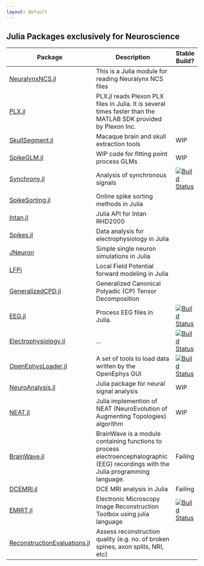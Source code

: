 ```yaml
---
layout: default
---
```


## Julia Packages exclusively for Neuroscience

| Package | Description | Stable Build? |
| --- | --- | --- |
| [NeuralynxNCS.jl](https://github.com/simonster/NeuralynxNCS.jl) | This is a Julia module for reading Neuralynx NCS files |  |
| [PLX.jl](https://github.com/simonster/PLX.jl) | PLX.jl reads Plexon PLX files in Julia. It is several times faster than the MATLAB SDK provided by Plexon Inc. | |
| [SkullSegment.jl](https://github.com/simonster/SkullSegment.jl) | Macaque brain and skull extraction tools | WIP |
| [SpikeGLM.jl](https://github.com/simonster/SpikeGLM.jl) | WIP code for fitting point process GLMs | WIP |
| [Synchrony.jl](https://github.com/simonster/Synchrony.jl) | Analysis of synchronous signals | [![Build Status](https://travis-ci.org/simonster/Synchrony.jl.png?branch=master)](https://travis-ci.org/simonster/Synchrony.jl) |
| [SpikeSorting.jl](https://github.com/paulmthompson/SpikeSorting.jl) | Online spike sorting methods in Julia |  |
| [Intan.jl](https://github.com/paulmthompson/Intan.jl) | Julia API for Intan RHD2000 |  |
| [Spikes.jl](https://github.com/paulmthompson/Spikes.jl) | Data analysis for electrophysiology in Julia |  |
| [JNeuron](https://github.com/paulmthompson/JNeuron) | Simple single neuron simulations in Julia |  |
| [LFPj](https://github.com/paulmthompson/LFPj) | Local Field Potential forward modeling in Julia |  |
| [GeneralizedCPD.jl](https://github.com/ahwillia/GeneralizedCPD.jl) | Generalized Canonical Polyadic (CP) Tensor Decomposition |  |
| [EEG.jl](https://github.com/codles/EEG.jl) | Process EEG files in Julia. | [![Build Status](https://travis-ci.org/codles/EEG.jl.svg?branch=master)](https://travis-ci.org/codles/EEG.jl) |
| [Electrophysiology.jl](https://github.com/codles/Electrophysiology.jl) | ... | [![Build Status](https://travis-ci.org/codles/Electrophysiology.jl.svg?branch=master)](https://travis-ci.org/codles/Electrophysiology.jl) |
| [OpenEphysLoader.jl](https://github.com/galenlynch/OpenEphysLoader.jl) | A set of tools to load data written by the OpenEphys GUI | [![Build Status](https://travis-ci.org/galenlynch/OpenEphysLoader.jl.svg?branch=master)](https://travis-ci.org/galenlynch/OpenEphysLoader.jl) | 
| [NeuroAnalysis.jl](https://github.com/VLABSys/NeuroAnalysis.jl) | Julia package for neural signal analysis | WIP |
| [NEAT.jl](https://github.com/Andy-P/NEAT.jl) | Julia implemention of NEAT (NeuroEvolution of Augmenting Topologies) algorithm | WIP |
| [BrainWave.jl](https://github.com/sam81/BrainWave.jl) | BrainWave is a module containing functions to process electroencephalographic (EEG) recordings with the Julia programming language. | Failing |
| [DCEMRI.jl](https://github.com/davidssmith/DCEMRI.jl) | DCE MRI analysis in Julia | Failing |
| [EMIRT.jl](https://github.com/seung-lab/EMIRT.jl) | Electronic Microscopy Image Reconstruction Toolbox using julia language | [![Build Status](https://travis-ci.org/seung-lab/EMIRT.jl.svg?branch=master)](https://travis-ci.org/seung-lab/EMIRT.jl) |
| [ReconstructionEvaluations.jl](https://github.com/seung-lab/ReconstructionEvaluations.jl) | Assess reconstruction quality (e.g. no. of broken spines, axon splits, NRI, etc) |  |
